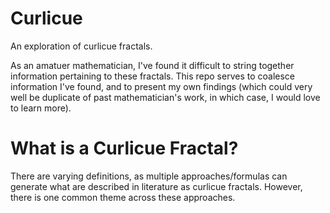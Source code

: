 # Curlicue
An exploration of curlicue fractals.

As an amatuer mathematician, I've found it difficult to string together information pertaining to these fractals. This repo serves to coalesce information I've found, and to present my own findings (which could very well be duplicate of past mathematician's work, in which case, I would love to learn more).

# What is a Curlicue Fractal?
There are varying definitions, as multiple approaches/formulas can generate what are described in literature as curlicue fractals. However, there is one common theme across these approaches. 
